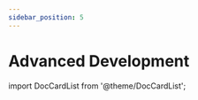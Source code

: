 ```yaml
---
sidebar_position: 5
---
```

# Advanced Development

import DocCardList from '@theme/DocCardList';

<DocCardList />
